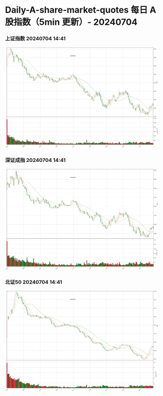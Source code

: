 
# Daily-A-share-market-quotes 每日 A 股指数（5min 更新）- 20240704

### 上证指数 20240704 14:41
![](./fig/2024/7/20240704-sh000001.png)

### 深证成指 20240704 14:41
![](./fig/2024/7/20240704-sz399001.png)

### 北证50 20240704 14:41
![](./fig/2024/7/20240704-bj899050.png)
